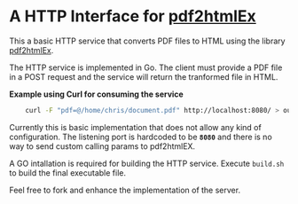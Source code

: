 # A HTTP Interface for [pdf2htmlEx](https://github.com/coolwanglu/pdf2htmlEX)

This a basic HTTP service that converts PDF files to HTML using the library
[pdf2htmlEx](https://github.com/coolwanglu/pdf2htmlEX).

The HTTP service is implemented in Go. The client must provide a PDF file in a
POST request and the service will return the tranformed file in HTML.

**Example using Curl for consuming the service**
``` sh
    curl -F "pdf=@/home/chris/document.pdf" http://localhost:8080/ > output.html
```

Currently this is basic implementation that does not allow any kind of configuration.
The listening port is hardcoded to be **`8080`** and there is no way to send
custom calling params to pdf2htmlEX.

A GO intallation is required for building the HTTP service. Execute `build.sh`
to build the final executable file.

Feel free to fork and enhance the implementation of the server.
